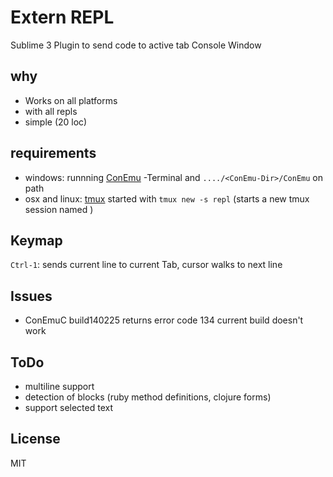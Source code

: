 # Extern REPL 
Sublime 3 Plugin to send code to active tab Console Window

## why
- Works on all platforms
- with all repls
- simple (20 loc)

## requirements
* windows: runnning [ConEmu](https://github.com/Maximus5/ConEmu)
-Terminal and `..../<ConEmu-Dir>/ConEmu` on path
* osx and linux: [tmux](http://tmux.sourceforge.net) started with `tmux new -s repl` (starts a new tmux session named )

## Keymap
`Ctrl-1`:  sends current line to current Tab, cursor walks to next line 

## Issues
- ConEmuC
        build140225 returns error code 134
        current build doesn't work

## ToDo
- multiline support 
- detection of blocks (ruby method definitions, clojure forms)
- support selected text

## License
MIT
